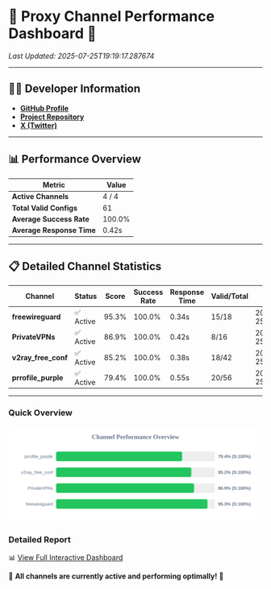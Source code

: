 # 🌟 Proxy Channel Performance Dashboard 🌟

_Last Updated: 2025-07-25T19:19:17.287674_

---

## 👩‍💻 Developer Information

- **[GitHub Profile](https://github.com/4n0nymou3)**  
- **[Project Repository](https://github.com/4n0nymou3/multi-proxy-config-fetcher)**  
- **[X (Twitter)](https://x.com/4n0nymou3)**  

---

## 📊 Performance Overview

| Metric                | Value       |
|-----------------------|-------------|
| **Active Channels**   | 4 / 4       |
| **Total Valid Configs** | 61          |
| **Average Success Rate** | 100.0%      |
| **Average Response Time** | 0.42s       |

---

## 📋 Detailed Channel Statistics

| Channel          | Status     | Score  | Success Rate | Response Time | Valid/Total | Last Success               |
|------------------|------------|--------|--------------|---------------|-------------|----------------------------|
| **freewireguard**  | ✅ Active  | 95.3%  | 100.0% | 0.34s         | 15/18       | 2025-07-25T19:19:17.285949 |
| **PrivateVPNs**  | ✅ Active  | 86.9%  | 100.0% | 0.42s         | 8/16       | 2025-07-25T19:19:16.918181 |
| **v2ray_free_conf**  | ✅ Active  | 85.2%  | 100.0% | 0.38s         | 18/42       | 2025-07-25T19:19:16.452674 |
| **prrofile_purple**  | ✅ Active  | 79.4%  | 100.0% | 0.55s         | 20/56       | 2025-07-25T19:19:16.011147 |

---

### Quick Overview
<div align="center">
  <a href="https://raw.githubusercontent.com/nullluser/NullRepo/refs/heads/main/assets/channel_stats_chart.svg">
    <img src="https://raw.githubusercontent.com/nullluser/NullRepo/refs/heads/main/assets/channel_stats_chart.svg" alt="Source Performance Statistics" width="800">
  </a>
</div>

### Detailed Report
📊 [View Full Interactive Dashboard](https://htmlpreview.github.io/?https://github.com/nullluser/NullRepo/blob/main/assets/performance_report.html)

🎉 **All channels are currently active and performing optimally!** 🎉
